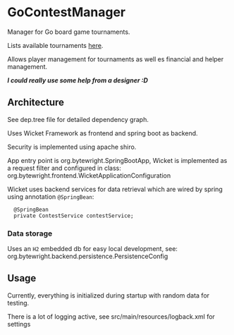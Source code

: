 # GoContestManager

Manager for Go board game tournaments.

Lists available tournaments [here](http://localhost:8080/home).

Allows player management for tournaments as well es financial and helper management.

***I could really use some help from a designer :D***

## Architecture
See dep.tree file for detailed dependency graph.

Uses Wicket Framework as frontend and spring boot as backend.

Security is implemented using apache shiro.

App entry point is org.bytewright.SpringBootApp,
Wicket is implemented as a request filter and configured in class:
org.bytewright.frontend.WicketApplicationConfiguration

Wicket uses backend services for data retrieval which are wired by spring
using annotation `@SpringBean`:
```
  @SpringBean
  private ContestService contestService;
```

### Data storage
Uses an `H2` embedded db for easy local development, see:
org.bytewright.backend.persistence.PersistenceConfig

## Usage
Currently, everything is initialized during startup
with random data for testing.

There is a lot of logging active, see src/main/resources/logback.xml for settings

